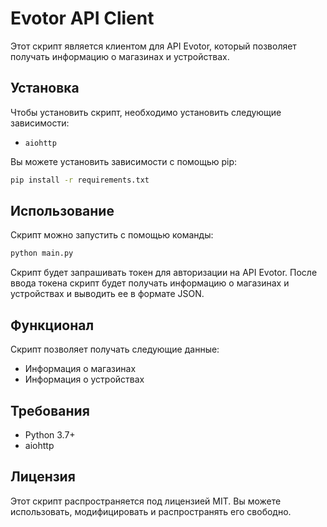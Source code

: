 

# Evotor API Client

Этот скрипт является клиентом для API Evotor, который позволяет получать информацию о магазинах и устройствах.

## Установка

Чтобы установить скрипт, необходимо установить следующие зависимости:

* `aiohttp`

Вы можете установить зависимости с помощью pip:
```bash
pip install -r requirements.txt
```
## Использование

Скрипт можно запустить с помощью команды:
```bash
python main.py
```
Скрипт будет запрашивать токен для авторизации на API Evotor. После ввода токена скрипт будет получать информацию о магазинах и устройствах и выводить ее в формате JSON.

## Функционал

Скрипт позволяет получать следующие данные:

* Информация о магазинах
* Информация о устройствах

## Требования

* Python 3.7+
* aiohttp

## Лицензия

Этот скрипт распространяется под лицензией MIT. Вы можете использовать, модифицировать и распространять его свободно.
